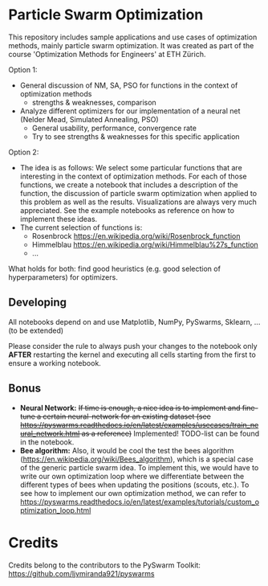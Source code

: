 # Particle Swarm Optimization
This repository includes sample applications and use cases of optimization methods, mainly particle swarm optimization. It was created as part of the course 'Optimization Methods for Engineers' at ETH Zürich.

Option 1:
* General discussion of NM, SA, PSO for functions in the context of optimization methods 
  * strengths & weaknesses, comparison
* Analyze different optimizers for our implementation of a neural net (Nelder Mead, Simulated Annealing, PSO)
  * General usability, performance, convergence rate
  * Try to see strengths & weaknesses for this specific application

Option 2:
* The idea is as follows: We select some particular functions that are interesting in the context of optimization methods. For each of those functions, we create a notebook that includes a description of the function, the discussion of particle swarm optimization when applied to this problem as well as the results. Visualizations are always very much appreciated. See the example notebooks as reference on how to implement these ideas.
* The current selection of functions is:
  * Rosenbrock https://en.wikipedia.org/wiki/Rosenbrock_function
  * Himmelblau https://en.wikipedia.org/wiki/Himmelblau%27s_function
  * ...

What holds for both: find good heuristics (e.g. good selection of hyperparameters) for optimizers.



## Developing

All notebooks depend on and use Matplotlib, NumPy, PySwarms, Sklearn, ... (to be extended)

Please consider the rule to always push your changes to the notebook only **AFTER** restarting the kernel and executing all cells starting from the first to ensure a working notebook.

## Bonus
* **Neural Network:** ~~If time is enough, a nice idea is to implement and fine-tune a certain neural-network for an existing dataset (see https://pyswarms.readthedocs.io/en/latest/examples/usecases/train_neural_network.html as a reference)~~ Implemented! TODO-list can be found in the notebook.
* **Bee algorithm:** Also, it would be cool the test the bees algorithm (https://en.wikipedia.org/wiki/Bees_algorithm), which is a special case of the generic particle swarm idea. To implement this, we would have to write our own optimization loop where we differentiate between the different types of bees when updating the positions (scouts, etc.). To see how to implement our own optimization method, we can refer to https://pyswarms.readthedocs.io/en/latest/examples/tutorials/custom_optimization_loop.html

# Credits
Credits belong to the contributors to the PySwarm Toolkit: https://github.com/ljvmiranda921/pyswarms
